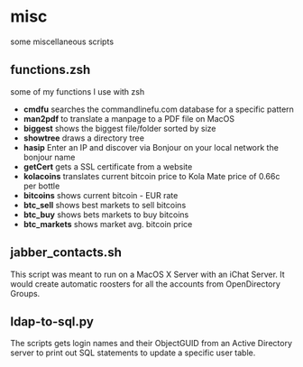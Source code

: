 # misc
some miscellaneous scripts
## functions.zsh
some of my functions I use with zsh
- **cmdfu**
searches the commandlinefu.com database for a specific pattern
- **man2pdf**
to translate a manpage to a PDF file on MacOS
- **biggest**
shows the biggest file/folder sorted by size
- **showtree**
draws a directory tree
- **hasip**
Enter an IP and discover via Bonjour on your local network the bonjour name
- **getCert**
gets a SSL certificate from a website
- **kolacoins**
translates current bitcoin price to Kola Mate price of 0.66c per bottle
- **bitcoins**
shows current bitcoin - EUR rate
- **btc_sell**
shows best markets to sell bitcoins
- **btc_buy**
shows bets markets to buy bitcoins
- **btc_markets**
shows market avg. bitcoin price

## jabber_contacts.sh
This script was meant to run on a MacOS X Server with an iChat Server.
It would create automatic roosters for all the accounts from OpenDirectory Groups.

## ldap-to-sql.py
The scripts gets login names and their ObjectGUID from an Active Directory server
to print out SQL statements to update a specific user table.
